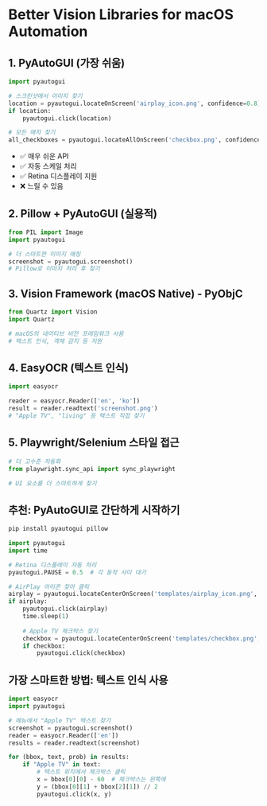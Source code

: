 # Better Vision Libraries for macOS Automation

## 1. **PyAutoGUI** (가장 쉬움)
```python
import pyautogui

# 스크린샷에서 이미지 찾기
location = pyautogui.locateOnScreen('airplay_icon.png', confidence=0.8)
if location:
    pyautogui.click(location)

# 모든 매치 찾기
all_checkboxes = pyautogui.locateAllOnScreen('checkbox.png', confidence=0.7)
```
- ✅ 매우 쉬운 API
- ✅ 자동 스케일 처리
- ✅ Retina 디스플레이 지원
- ❌ 느릴 수 있음

## 2. **Pillow + PyAutoGUI** (실용적)
```python
from PIL import Image
import pyautogui

# 더 스마트한 이미지 매칭
screenshot = pyautogui.screenshot()
# Pillow로 이미지 처리 후 찾기
```

## 3. **Vision Framework (macOS Native)** - PyObjC
```python
from Quartz import Vision
import Quartz

# macOS의 네이티브 비전 프레임워크 사용
# 텍스트 인식, 객체 감지 등 지원
```

## 4. **EasyOCR** (텍스트 인식)
```python
import easyocr

reader = easyocr.Reader(['en', 'ko'])
result = reader.readtext('screenshot.png')
# "Apple TV", "living" 등 텍스트 직접 찾기
```

## 5. **Playwright/Selenium** 스타일 접근
```python
# 더 고수준 자동화
from playwright.sync_api import sync_playwright

# UI 요소를 더 스마트하게 찾기
```

## 추천: PyAutoGUI로 간단하게 시작하기

```bash
pip install pyautogui pillow
```

```python
import pyautogui
import time

# Retina 디스플레이 자동 처리
pyautogui.PAUSE = 0.5  # 각 동작 사이 대기

# AirPlay 아이콘 찾아 클릭
airplay = pyautogui.locateCenterOnScreen('templates/airplay_icon.png', confidence=0.8)
if airplay:
    pyautogui.click(airplay)
    time.sleep(1)
    
    # Apple TV 체크박스 찾기
    checkbox = pyautogui.locateCenterOnScreen('templates/checkbox.png', confidence=0.7)
    if checkbox:
        pyautogui.click(checkbox)
```

## 가장 스마트한 방법: 텍스트 인식 사용

```python
import easyocr
import pyautogui

# 메뉴에서 "Apple TV" 텍스트 찾기
screenshot = pyautogui.screenshot()
reader = easyocr.Reader(['en'])
results = reader.readtext(screenshot)

for (bbox, text, prob) in results:
    if "Apple TV" in text:
        # 텍스트 위치에서 체크박스 클릭
        x = bbox[0][0] - 60  # 체크박스는 왼쪽에
        y = (bbox[0][1] + bbox[2][1]) // 2
        pyautogui.click(x, y)
```